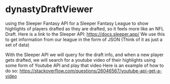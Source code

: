 # dynastyDraftViewer
using the Sleeper Fantasy API for a Sleeper Fantasy League to show highlights of players drafted as they are drafted, so it feels more like an NFL Draft.
Here is a link to the Sleeper API: https://docs.sleeper.app/
We use this to get information from our league in the form of JSON (Think of it as just a set of data)

With the Sleeper API we will query for the draft info, and when a new player gets drafted, we will search for a youtube video of their highlights using some form of Youtube API and play that video
Here is an example of how to do so: https://stackoverflow.com/questions/26046567/youtube-api-get-a-video
